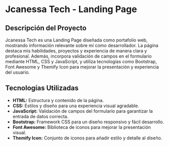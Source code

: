 # Jcanessa Tech - Landing Page

## Descripción del Proyecto

Jcanessa Tech es una Landing Page diseñada como portafolio web, mostrando información relevante sobre mí como desarrollador. La página destaca mis habilidades, proyectos y experiencia de manera clara y profesional. Además, incorpora validación de campos en el formulario mediante HTML, CSS y JavaScript, y utiliza tecnologías como Bootstrap, Font Awesome y Themify Icon para mejorar la presentación y experiencia del usuario.

## Tecnologías Utilizadas

- **HTML:** Estructura y contenido de la página.
- **CSS:** Estilos y diseño para una experiencia visual agradable.
- **JavaScript:** Validación de campos del formulario para garantizar la entrada de datos correcta.
- **Bootstrap:** Framework CSS para un diseño responsivo y fácil desarrollo.
- **Font Awesome:** Biblioteca de iconos para mejorar la presentación visual.
- **Themify Icon:** Conjunto de iconos para añadir estilo y detalle al diseño.

